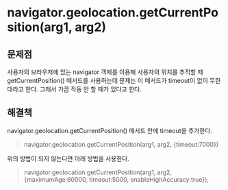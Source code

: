 # navigator.geolocation.getCurrentPosition(arg1, arg2)
## 문제점
사용자의 브라우저에 있는 navigator 객체를 이용해 사용자의 위치를 추적할 때 getCurrentPosition() 메서드를 사용하는데
문제는 이 메서드가 timeout이 없이 무한대라고 한다. 그래서 가끔 작동 안 할 때가 있다고 한다.
## 해결책
navigator.geolocation.getCurrentPosition() 메서드 안에 timeout을 추가한다.
> navigator.geolocation.getCurrentPosition(arg1, arg2, {timeout:7000})

위의 방법이 되지 않는다면 아래 방법을 사용한다.
> navigator.geolocation.getCurrentPosition(arg1, arg2, {maximumAge:60000, timeout:5000, enableHighAccuracy:true});
